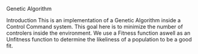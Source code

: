 Genetic Algorithm

Introduction
  This is an implementation of a Genetic Algorithm inside a Control Command system. This goal here is to minimize the number of controlers inside the environment. We use a Fitness function aswell as an Unfitness function to determine the likeliness of a population to be a good fit. 
